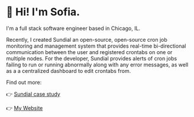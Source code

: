 # 👋 Hi! I'm Sofia.
I'm a full stack software engineer based in Chicago, IL.

Recently, I created Sundial an open-source, open-source cron job monitoring and management system that provides real-time bi-directional communication between the user and registered crontabs on one or multiple nodes. For the developer, Sundial provides alerts of cron jobs failing to run or running abnormally along with any error messages, as well as a a centralized dashboard to edit crontabs from.

Find out more:

👉 [Sundial case study](https://project-sundial.github.io/)

👉 [My Website](https://www.sofalere.com)
